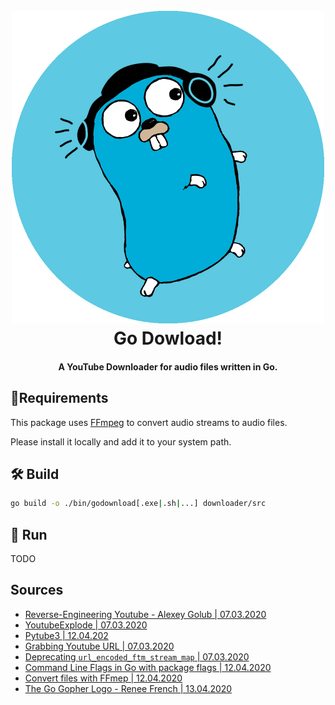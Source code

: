 <h1 align="center">
  <br>
  <img src="images/Logo/logo.png" alt="go download" width="500"></a>
  <br>
  Go Dowload!
  <br>
</h1>

<h4 align="center">A YouTube Downloader for audio files written in Go.</h4>

## 📝Requirements

This package uses [FFmpeg](https://www.ffmpeg.org/)  to convert audio streams to audio files.

Please install it locally and add it to your system path.

## 🛠️ Build

```bash
go build -o ./bin/godownload[.exe|.sh|...] downloader/src
```

## 🚴 Run

TODO

## Sources

* [Reverse-Engineering Youtube - Alexey Golub | 07.03.2020](https://tyrrrz.me/blog/reverse-engineering-youtube)
* [YoutubeExplode | 07.03.2020](https://github.com/Tyrrrz/YoutubeExplode)
* [Pytube3 | 12.04.202](https://github.com/nficano/pytube)
* [Grabbing Youtube URL | 07.03.2020](https://stackoverflow.com/questions/8317199/grabbing-youtube-video-url-from-curl-or-get-video-info)
* [Deprecating `url_encoded_ftm_stream_map` | 07.03.2020](https://github.com/nficano/pytube/issues/467)
* [Command Line Flags in Go  with package flags | 12.04.2020](https://godoc.org/github.com/jessevdk/go-flags)
* [Convert files with FFmep | 12.04.2020](https://superuser.com/questions/339023/convert-audio-file-to-flac-with-ffmpeg)
* [The Go Gopher Logo - Renee French | 13.04.2020](https://commons.wikimedia.org/wiki/File:Gogophercolor.png)

